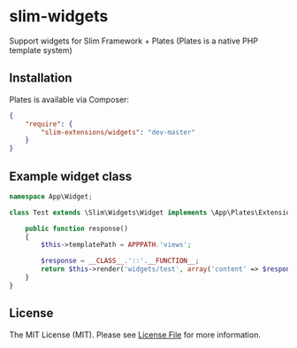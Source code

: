 slim-widgets
============

Support widgets for Slim Framework + Plates (Plates is a native PHP template system)


## Installation

Plates is available via Composer:

```json
{
    "require": {
        "slim-extensions/widgets": "dev-master"
    }
}
```

## Example widget class

```php
namespace App\Widget;

class Test extends \Slim\Widgets\Widget implements \App\Plates\Extension\WidgetInterface {

	public function response()
	{
		$this->templatePath = APPPATH.'views';

		$response = __CLASS__.'::'.__FUNCTION__;
		return $this->render('widgets/test', array('content' => $response));
	}
}
```

## License

The MIT License (MIT). Please see [License File](https://github.com/dimkof/slim-widgets/blob/master/LICENSE) for more information.
